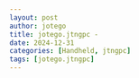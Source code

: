 ```yaml
---
layout: post
author: jotego
title: jotego.jtngpc - 
date: 2024-12-31
categories: [Handheld, jtngpc]
tags: [jotego.jtngpc]
---
```


